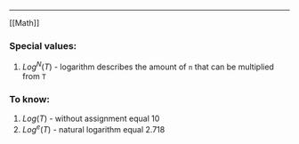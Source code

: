 ***
[[Math]]
### Special values:
1. $Log^N(T)$ - logarithm describes the amount of `n` that can be multiplied from `T`

### To know:
1. $Log(T)$ - without assignment equal 10
2. $Log^e(T)$ - natural logarithm equal 2.718 